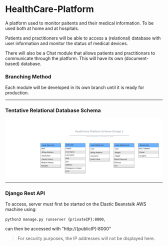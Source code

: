 # HealthCare-Platform

A platform used to monitor paitents and their medical information. To be used both at home and at hospitals. 

Patients and practitioners will be able to access a (relational) database with user information and monitor the status of medical devices.

There will also be a Chat module that allows patients and practitionars to communicate through the platform. This will have its own (document-based) database.

### Branching Method

Each module will be developed in its own branch until it is ready for production.

___

### Tentative Relational Database Schema

![Image](https://github.com/keven-deoliveira/HealthCare-Platform/blob/main/images/HealthCare%20Platform%20Schema%20Design%201%20-%20ERD%20with%20colored%20entities%20(UML%20notation).png)

_____

### Django Rest API

To access, server must first be started on the Elastic Beanstalk AWS machine using: 

```python3 manage.py runserver {privateIP}:8000```,

can then be accessed with "http://{publicIP}:8000"

> For security purposes, the IP addresses will not be displayed here.
